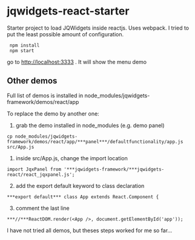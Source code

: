 # jqwidgets-react-starter
   
   Starter project to load JQWidgets inside reactjs. Uses webpack. I tried to put the least possible amount of configuration.
   
     npm install
     npm start
   
go to [http://localhost:3333](http://localhost:3333) . It will show the menu demo 

## Other demos
Full list of demos is installed in node_modules/jqwidgets-framework/demos/react/app
      
To replace the demo by another one:   
   
   1. grab the demo installed in  node_modules (e.g. demo panel)
   
    cp node_modules/jqwidgets-framework/demos/react/app/***panel***/defaultfunctionality/app.js src/App.js

   1. inside src/App.js, change the import location
    
    import JqxPanel from '***jqwidgets-framework/***jqwidgets-react/react_jqxpanel.js';

   2. add the export default keyword to class declaration
    
    ***export default*** class App extends React.Component {

   3. comment the last line 
    
    ***//***ReactDOM.render(<App />, document.getElementById('app'));

I have not tried all demos, but theses steps worked for me so far... 
